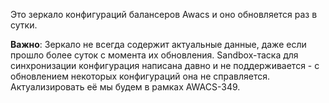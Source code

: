 Это зеркало конфигураций балансеров Awacs и оно обновляется раз в сутки.


**Важно**: Зеркало не всегда содержит актуальные данные, даже если прошло более суток с момента их обновления. Sandbox-таска для синхронизации конфигурация написана давно и не поддерживается - с обновлением некоторых конфигураций она не справляется. Актуализировать её мы будем в рамках AWACS-349.
